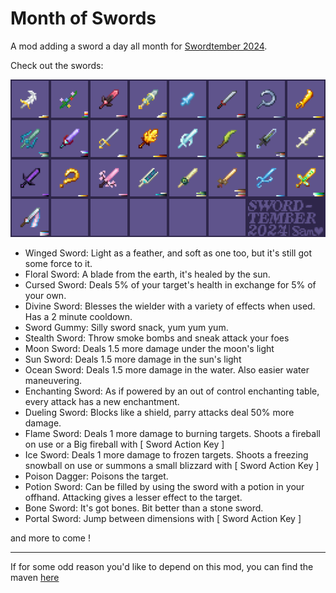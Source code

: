 # Month of Swords

A mod adding a sword a day all month for [Swordtember 2024](https://www.instagram.com/faith_schaffer/p/C-omLVXxjdm/).

Check out the swords:

![An 8x4 grid of sword textures with the two lowest right squares saying Swordtember 2024 with sam's signature.](https://github.com/SamsTheNerd/monthofswords/blob/main/externalassets/swordtemberdaily.png?raw=true)

- Winged Sword: Light as a feather, and soft as one too, but it's still got some force to it.
- Floral Sword: A blade from the earth, it's healed by the sun.
- Cursed Sword: Deals 5% of your target's health in exchange for 5% of your own.
- Divine Sword: Blesses the wielder with a variety of effects when used. Has a 2 minute cooldown.
- Sword Gummy: Silly sword snack, yum yum yum.
- Stealth Sword: Throw smoke bombs and sneak attack your foes
- Moon Sword: Deals 1.5 more damage under the moon's light
- Sun Sword: Deals 1.5 more damage in the sun's light
- Ocean Sword: Deals 1.5 more damage in the water. Also easier water maneuvering.
- Enchanting Sword: As if powered by an out of control enchanting table, every attack has a new enchantment.
- Dueling Sword: Blocks like a shield, parry attacks deal 50% more damage.
- Flame Sword: Deals 1 more damage to burning targets. Shoots a fireball on use or a Big fireball with [ Sword Action Key ]
- Ice Sword: Deals 1 more damage to frozen targets. Shoots a freezing snowball on use or summons a small blizzard with [ Sword Action Key ]
- Poison Dagger: Poisons the target.
- Potion Sword: Can be filled by using the sword with a potion in your offhand. Attacking gives a lesser effect to the target.
- Bone Sword: It's got bones. Bit better than a stone sword.
- Portal Sword: Jump between dimensions with [ Sword Action Key ]

and more to come !

---

If for some odd reason you'd like to depend on this mod, you can find the maven [here](https://maven.blamejared.com/com/samsthenerd/monthofswords/)
